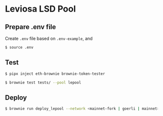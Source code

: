 # Leviosa LSD Pool

## Prepare .env file

Create `.env` file based on `.env-example`, and 

```sh
$ source .env
```

## Test

```sh
$ pipx inject eth-brownie brownie-token-tester

$ brownie test tests/ --pool lepool
```

## Deploy

```sh
$ brownie run deploy_lepool --network <mainnet-fork | goerli | mainnet>
```